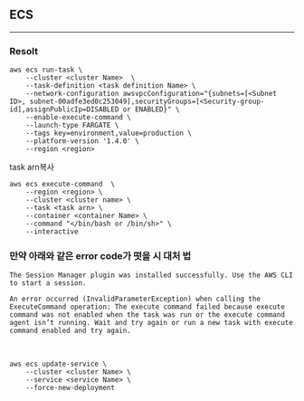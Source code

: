 ## ECS
---
### Resolt

```shell
aws ecs run-task \
    --cluster <cluster Name>  \
    --task-definition <task definition Name> \
    --network-configuration awsvpcConfiguration="{subnets=[<Subnet ID>, subnet-00adfe3ed0c253049],securityGroups=[<Security-group-id],assignPublicIp=DISABLED or ENABLED}" \
    --enable-execute-command \
    --launch-type FARGATE \
    --tags key=environment,value=production \
    --platform-version '1.4.0' \
    --region <region>
```
task arn복사

```shell
aws ecs execute-command  \
    --region <region> \
    --cluster <cluster name> \
    --task <task arn> \
    --container <container Name> \
    --command "</bin/bash or /bin/sh>" \
    --interactive
```

### 만약 아래와 같은 error code가 떳을 시 대처 법
    The Session Manager plugin was installed successfully. Use the AWS CLI to start a session.

    An error occurred (InvalidParameterException) when calling the ExecuteCommand operation: The execute command failed because execute command was not enabled when the task was run or the execute command agent isn’t running. Wait and try again or run a new task with execute command enabled and try again.

<br>

```shell
aws ecs update-service \
    --cluster <cluster Name> \
    --service <service Name> \
    --force-new-deployment
```